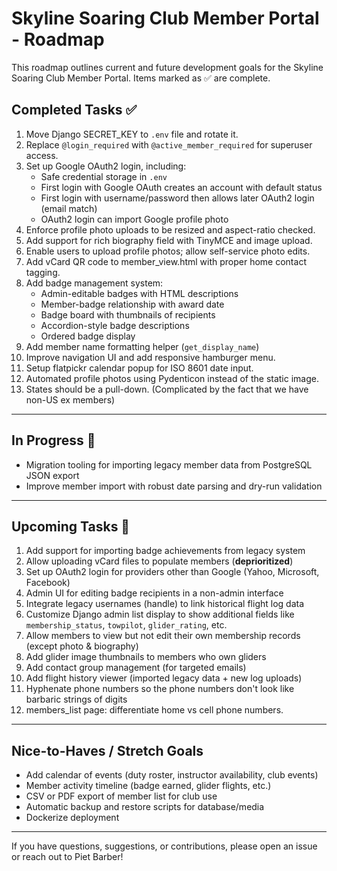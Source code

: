 # Skyline Soaring Club Member Portal - Roadmap

This roadmap outlines current and future development goals for the Skyline Soaring Club Member Portal. Items marked as ✅ are complete.

## Completed Tasks ✅
1. Move Django SECRET_KEY to `.env` file and rotate it.
2. Replace `@login_required` with `@active_member_required` for superuser access.
3. Set up Google OAuth2 login, including:
   - Safe credential storage in `.env`
   - First login with Google OAuth creates an account with default status
   - First login with username/password then allows later OAuth2 login (email match)
   - OAuth2 login can import Google profile photo
4. Enforce profile photo uploads to be resized and aspect-ratio checked.
5. Add support for rich biography field with TinyMCE and image upload.
6. Enable users to upload profile photos; allow self-service photo edits.
7. Add vCard QR code to member_view.html with proper home contact tagging.
8. Add badge management system:
   - Admin-editable badges with HTML descriptions
   - Member-badge relationship with award date
   - Badge board with thumbnails of recipients
   - Accordion-style badge descriptions
   - Ordered badge display
9. Add member name formatting helper (`get_display_name`)
10. Improve navigation UI and add responsive hamburger menu.
11. Setup flatpickr calendar popup for ISO 8601 date input.
12. Automated profile photos using Pydenticon instead of the static image. 
13. States should be a pull-down.  (Complicated by the fact that we have non-US ex members)

---

## In Progress 🔄
- Migration tooling for importing legacy member data from PostgreSQL JSON export
- Improve member import with robust date parsing and dry-run validation

---

## Upcoming Tasks 🚀
1. Add support for importing badge achievements from legacy system
2. Allow uploading vCard files to populate members (**deprioritized**)
3. Set up OAuth2 login for providers other than Google (Yahoo, Microsoft, Facebook)
4. Admin UI for editing badge recipients in a non-admin interface
5. Integrate legacy usernames (handle) to link historical flight log data
6. Customize Django admin list display to show additional fields like `membership_status`, `towpilot`, `glider_rating`, etc.
7. Allow members to view but not edit their own membership records (except photo & biography)
8. Add glider image thumbnails to members who own gliders
9. Add contact group management (for targeted emails)
10. Add flight history viewer (imported legacy data + new log uploads)
12. Hyphenate phone numbers so the phone numbers don't look like barbaric strings of digits
13. members_list page: differentiate home vs cell phone numbers. 

---

## Nice-to-Haves / Stretch Goals
- Add calendar of events (duty roster, instructor availability, club events)
- Member activity timeline (badge earned, glider flights, etc.)
- CSV or PDF export of member list for club use
- Automatic backup and restore scripts for database/media
- Dockerize deployment

---

If you have questions, suggestions, or contributions, please open an issue or reach out to Piet Barber!


